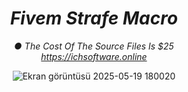 <div align=center>
  
# *Fivem Strafe Macro* <br>
*● The Cost Of The Source Files Is $25* <br>
*https://ichsoftware.online*

![Ekran görüntüsü 2025-05-19 180020](https://github.com/user-attachments/assets/7db95602-c094-4cb5-9ea2-7553c438fea7)

</div>
